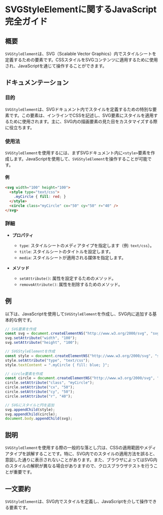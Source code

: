 <!--
Meta Description: # SVGStyleElementに関するJavaScript完全ガイド ## 概要 `SVGStyleElement`は、SVG（Scalable Vector Graphics）内でスタイルシートを定義するための要素です。CSSスタイルをSVGコンテンツに適用するために使用され、JavaScri...
Meta Keywords: svg, style, circle, setattribute, svgstyleelement
-->

# SVGStyleElementに関するJavaScript完全ガイド

## 概要
`SVGStyleElement`は、SVG（Scalable Vector Graphics）内でスタイルシートを定義するための要素です。CSSスタイルをSVGコンテンツに適用するために使用され、JavaScriptを通じて操作することができます。

## ドキュメンテーション
### 目的
`SVGStyleElement`は、SVGドキュメント内でスタイルを定義するための特別な要素です。この要素は、インラインでCSSを記述し、SVG要素にスタイルを適用するために使用されます。主に、SVG内の描画要素の見た目をカスタマイズする際に役立ちます。

### 使用法
`SVGStyleElement`を使用するには、まずSVGドキュメント内に`<style>`要素を作成します。JavaScriptを使用して、`SVGStyleElement`を操作することが可能です。

#### 例
```html
<svg width="100" height="100">
  <style type="text/css">
    .myCircle { fill: red; }
  </style>
  <circle class="myCircle" cx="50" cy="50" r="40" />
</svg>
```

### 詳細
- **プロパティ**
  - `type`: スタイルシートのメディアタイプを指定します（例: `text/css`）。
  - `title`: スタイルシートのタイトルを設定します。
  - `media`: スタイルシートが適用される媒体を指定します。
  
- **メソッド**
  - `setAttribute()`: 属性を設定するためのメソッド。
  - `removeAttribute()`: 属性を削除するためのメソッド。

## 例
以下は、JavaScriptを使用して`SVGStyleElement`を作成し、SVG内に追加する基本的な例です。

```javascript
// SVG要素を作成
const svg = document.createElementNS("http://www.w3.org/2000/svg", "svg");
svg.setAttribute("width", "100");
svg.setAttribute("height", "100");

// SVGStyleElementを作成
const style = document.createElementNS("http://www.w3.org/2000/svg", "style");
style.setAttribute("type", "text/css");
style.textContent = ".myCircle { fill: blue; }";

// circle要素を作成
const circle = document.createElementNS("http://www.w3.org/2000/svg", "circle");
circle.setAttribute("class", "myCircle");
circle.setAttribute("cx", "50");
circle.setAttribute("cy", "50");
circle.setAttribute("r", "40");

// SVGにスタイルと円を追加
svg.appendChild(style);
svg.appendChild(circle);
document.body.appendChild(svg);
```

## 説明
`SVGStyleElement`を使用する際の一般的な落とし穴は、CSSの適用範囲やメディアタイプを誤解することです。特に、SVG内でのスタイルの適用方法を誤ると、意図した通りに表示されないことがあります。また、ブラウザによってはSVG内のスタイルの解釈が異なる場合がありますので、クロスブラウザテストを行うことが重要です。

## 一文要約
`SVGStyleElement`は、SVG内でスタイルを定義し、JavaScriptを介して操作できる要素です。